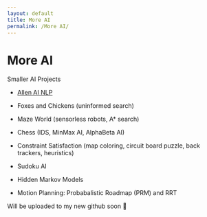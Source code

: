 ```yaml
---
layout: default
title: More AI
permalink: /More AI/
---
```


# More AI

Smaller AI Projects

- [Allen AI NLP](_projects/allen-ai-nlp.md) <!-- Link to the project page -->

- Foxes and Chickens (uninformed search)
- Maze World (sensorless robots, A* search)
- Chess (IDS, MinMax AI, AlphaBeta AI)
- Constraint Satisfaction (map coloring, circuit board puzzle, back trackers, heuristics)
- Sudoku AI
- Hidden Markov Models
- Motion Planning: Probabalistic Roadmap (PRM) and RRT

Will be uploaded to my new github soon 👷
